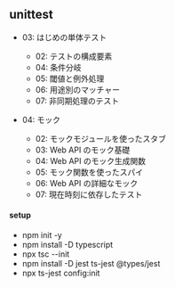 ## unittest

- 03: はじめの単体テスト

  - 02: テストの構成要素
  - 04: 条件分岐
  - 05: 閾値と例外処理
  - 06: 用途別のマッチャー
  - 07: 非同期処理のテスト

- 04: モック

  - 02: モックモジュールを使ったスタブ
  - 03: Web API のモック基礎
  - 04: Web API のモック生成関数
  - 05: モック関数を使ったスパイ
  - 06: Web API の詳細なモック
  - 07: 現在時刻に依存したテスト

#### setup

- npm init -y
- npm install -D typescript
- npx tsc --init
- npm install -D jest ts-jest @types/jest
- npx ts-jest config:init
